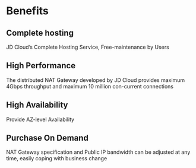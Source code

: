 # Benefits

## Complete hosting

JD Cloud’s Complete Hosting Service, Free-maintenance by Users


## High Performance

The distributed NAT Gateway developed by JD Cloud provides maximum 4Gbps throughput and maximum 10 million con-current connections


## High Availability

Provide AZ-level Availability


## Purchase On Demand

NAT Gateway specification and Public IP bandwidth can be adjusted at any time, easily coping with business change
